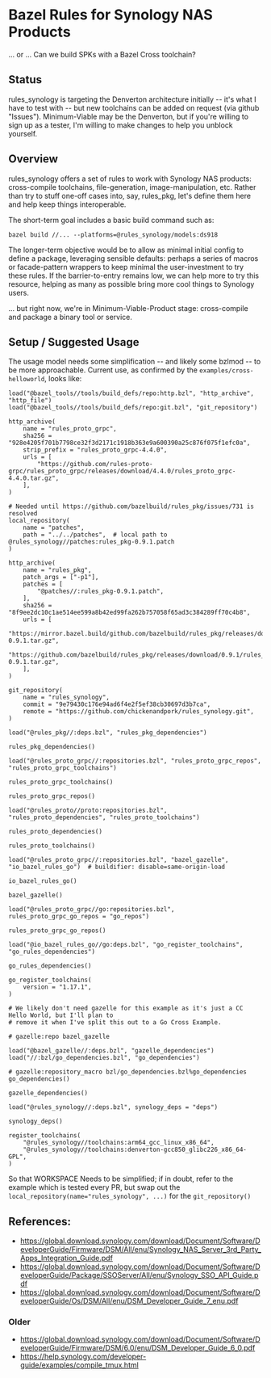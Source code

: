 # Bazel Rules for Synology NAS Products

... or ...  Can we build SPKs with a Bazel Cross toolchain?

## Status

rules_synology is targeting the Denverton architecture initially -- it's what I have to test with
-- but new toolchains can be added on request (via github "Issues").  Minimum-Viable may be the
Denverton, but if you're willing to sign up as a tester, I'm willing to make changes to help you
unblock yourself.

## Overview

rules_synology offers a set of rules to work with Synology NAS products: cross-compile toolchains,
file-generation, image-manipulation, etc.  Rather than try to stuff one-off cases into, say,
rules_pkg, let's define them here and help keep things interoperable.

The short-term goal includes a basic build command such as:
```
bazel build //... --platforms=@rules_synology/models:ds918
```

The longer-term objective would be to allow as minimal initial config to define a package,
leveraging sensible defaults: perhaps a series of macros or facade-pattern wrappers to keep minimal
the user-investment to try these rules.  If the barrier-to-entry remains low, we can help more to
try this resource, helping as many as possible bring more cool things to Synology users.

... but right now, we're in Minimum-Viable-Product stage: cross-compile and package a binary tool
or service.

## Setup / Suggested Usage

The usage model needs some simplification -- and likely some bzlmod -- to be more approachable.
Current use, as confirmed by the `examples/cross-helloworld`, looks like:

```
load("@bazel_tools//tools/build_defs/repo:http.bzl", "http_archive", "http_file")
load("@bazel_tools//tools/build_defs/repo:git.bzl", "git_repository")

http_archive(
    name = "rules_proto_grpc",
    sha256 = "928e4205f701b7798ce32f3d2171c1918b363e9a600390a25c876f075f1efc0a",
    strip_prefix = "rules_proto_grpc-4.4.0",
    urls = [
        "https://github.com/rules-proto-grpc/rules_proto_grpc/releases/download/4.4.0/rules_proto_grpc-4.4.0.tar.gz",
    ],
)

# Needed until https://github.com/bazelbuild/rules_pkg/issues/731 is resolved
local_repository(
    name = "patches",
    path = "../../patches",  # local path to @rules_synology//patches:rules_pkg-0.9.1.patch
)

http_archive(
    name = "rules_pkg",
    patch_args = ["-p1"],
    patches = [
        "@patches//:rules_pkg-0.9.1.patch",
    ],
    sha256 = "8f9ee2dc10c1ae514ee599a8b42ed99fa262b757058f65ad3c384289ff70c4b8",
    urls = [
        "https://mirror.bazel.build/github.com/bazelbuild/rules_pkg/releases/download/0.9.1/rules_pkg-0.9.1.tar.gz",
        "https://github.com/bazelbuild/rules_pkg/releases/download/0.9.1/rules_pkg-0.9.1.tar.gz",
    ],
)

git_repository(
    name = "rules_synology",
    commit = "9e79430c176e94ad6f4e2f5ef38cb30697d3b7ca",
    remote = "https://github.com/chickenandpork/rules_synology.git",
)

load("@rules_pkg//:deps.bzl", "rules_pkg_dependencies")

rules_pkg_dependencies()

load("@rules_proto_grpc//:repositories.bzl", "rules_proto_grpc_repos", "rules_proto_grpc_toolchains")

rules_proto_grpc_toolchains()

rules_proto_grpc_repos()

load("@rules_proto//proto:repositories.bzl", "rules_proto_dependencies", "rules_proto_toolchains")

rules_proto_dependencies()

rules_proto_toolchains()

load("@rules_proto_grpc//:repositories.bzl", "bazel_gazelle", "io_bazel_rules_go")  # buildifier: disable=same-origin-load

io_bazel_rules_go()

bazel_gazelle()

load("@rules_proto_grpc//go:repositories.bzl", rules_proto_grpc_go_repos = "go_repos")

rules_proto_grpc_go_repos()

load("@io_bazel_rules_go//go:deps.bzl", "go_register_toolchains", "go_rules_dependencies")

go_rules_dependencies()

go_register_toolchains(
    version = "1.17.1",
)

# We likely don't need gazelle for this example as it's just a CC Hello World, but I'll plan to
# remove it when I've split this out to a Go Cross Example.

# gazelle:repo bazel_gazelle

load("@bazel_gazelle//:deps.bzl", "gazelle_dependencies")
load("//:bzl/go_dependencies.bzl", "go_dependencies")

# gazelle:repository_macro bzl/go_dependencies.bzl%go_dependencies
go_dependencies()

gazelle_dependencies()

load("@rules_synology//:deps.bzl", synology_deps = "deps")

synology_deps()

register_toolchains(
    "@rules_synology//toolchains:arm64_gcc_linux_x86_64",
    "@rules_synology//toolchains:denverton-gcc850_glibc226_x86_64-GPL",
)
```

So that WORKSPACE Needs to be simplified; if in doubt, refer to the example which is tested every
PR, but swap out the `local_repository(name="rules_synology", ...)` for the `git_repository()`




## References:
 - https://global.download.synology.com/download/Document/Software/DeveloperGuide/Firmware/DSM/All/enu/Synology_NAS_Server_3rd_Party_Apps_Integration_Guide.pdf
 - https://global.download.synology.com/download/Document/Software/DeveloperGuide/Package/SSOServer/All/enu/Synology_SSO_API_Guide.pdf
 - https://global.download.synology.com/download/Document/Software/DeveloperGuide/Os/DSM/All/enu/DSM_Developer_Guide_7_enu.pdf

### Older

 - https://global.download.synology.com/download/Document/Software/DeveloperGuide/Firmware/DSM/6.0/enu/DSM_Developer_Guide_6_0.pdf
 - https://help.synology.com/developer-guide/examples/compile_tmux.html
